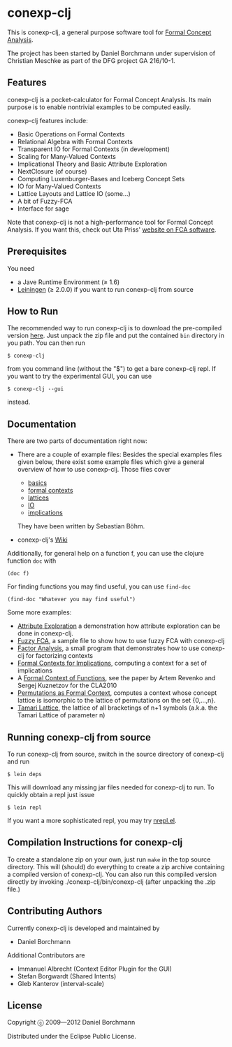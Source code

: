 conexp-clj
==========

This is conexp-clj, a general purpose software tool for [Formal Concept
Analysis](http://www.upriss.org.uk/fca/fca.html).

The project has been started by Daniel Borchmann under supervision of Christian
Meschke as part of the DFG project GA 216/10-1.


Features
--------

conexp-clj is a pocket-calculator for Formal Concept Analysis.  Its main purpose is to
enable nontrivial examples to be computed easily.

conexp-clj features include:

* Basic Operations on Formal Contexts
* Relational Algebra with Formal Contexts
* Transparent IO for Formal Contexts (in development)
* Scaling for Many-Valued Contexts
* Implicational Theory and Basic Attribute Exploration
* NextClosure (of course)
* Computing Luxenburger-Bases and Iceberg Concept Sets
* IO for Many-Valued Contexts
* Lattice Layouts and Lattice IO (some...)
* A bit of Fuzzy-FCA
* Interface for sage

Note that conexp-clj is not a high-performance tool for Formal Concept Analysis.  If you
want this, check out Uta Priss'
[website on FCA software](http://www.fcahome.org.uk/fcasoftware.html).


Prerequisites
-------------

You need

* a Jave Runtime Environment (≥ 1.6)
* [Leiningen](http://github.com/technomancy/leiningen) (≥ 2.0.0) if you want to run
  conexp-clj from source


How to Run
----------

The recommended way to run conexp-clj is to download the pre-compiled version
[here](http://www.math.tu-dresden.de/~borch/downloads).  Just unpack the zip
file and put the contained `bin` directory in you path.  You can then run

    $ conexp-clj
    
from you command line (without the "$") to get a bare conexp-clj repl.  If you want to try
the experimental GUI, you can use

    $ conexp-clj --gui
    
instead.


Documentation
-------------

There are two parts of documentation right now:

- There are a couple of example files: Besides the special examples files given
  below, there exist some example files which give a general overview of how to
  use conexp-clj. Those files cover

  * [basics](https://github.com/exot/conexp-clj/blob/master/doc/examples/01-basics.clj)
  * [formal contexts](https://github.com/exot/conexp-clj/blob/master/doc/examples/02-contexts.clj)
  * [lattices](https://github.com/exot/conexp-clj/blob/master/doc/examples/03-lattices.clj)
  * [IO](https://github.com/exot/conexp-clj/blob/master/doc/examples/04-io.clj)
  * [implications](https://github.com/exot/conexp-clj/blob/master/doc/examples/05-implications.clj)

  They have been written by Sebastian Böhm.

- conexp-clj's [Wiki](http://github.com/exot/conexp-clj/wiki)

Additionally, for general help on a function f, you can use the clojure function `doc` with

~~~
(doc f)
~~~

For finding functions you may find useful, you can use `find-doc`

~~~
(find-doc "Whatever you may find useful")
~~~

Some more examples:

 * [Attribute Exploration](https://github.com/exot/conexp-clj/blob/master/doc/examples/exploration.clj)
   a demonstration how attribute exploration can be done in conexp-clj.
 * [Fuzzy FCA](https://github.com/exot/conexp-clj/blob/master/doc/examples/fuzzy.clj),
   a sample file to show how to use fuzzy FCA with conexp-clj
 * [Factor Analysis](https://github.com/exot/conexp-clj/blob/master/doc/examples/factor-analysis.clj),
   a small program that demonstrates how to use conexp-clj for factorizing contexts
 * [Formal Contexts for Implications](https://github.com/exot/conexp-clj/blob/master/doc/examples/implication-closure.clj),
   computing a context for a set of implications
 * A
   [Formal Context of Functions](https://github.com/exot/conexp-clj/blob/master/doc/examples/function-context.clj),
   see the paper by Artem Revenko and Sergej Kuznetzov for the CLA2010
 * [Permutations as Formal Context](https://github.com/exot/conexp-clj/blob/master/doc/examples/permutation-context.clj),
   computes a context whose concept lattice is isomorphic to the lattice of permutations on the set
   \{0,...,n\}.
 * [Tamari Lattice](https://github.com/exot/conexp-clj/blob/master/doc/examples/tamari-lattice.clj),
   the lattice of all bracketings of n+1 symbols (a.k.a. the Tamari Lattice of parameter n)


Running conexp-clj from source
------------------------------

To run conexp-clj from source, switch in the source directory of conexp-clj and run

    $ lein deps

This will download any missing jar files needed for conexp-clj to run.  To quickly obtain
a repl just issue

    $ lein repl

If you want a more sophisticated repl, you may try
[nrepl.el](http://github.com/kingtim/nrepl.el).


Compilation Instructions for conexp-clj
---------------------------------------

To create a standalone zip on your own, just run `make` in the top source directory. This
will (should) do everything to create a zip archive containing a compiled version of
conexp-clj. You can also run this compiled version directly by invoking
./conexp-clj/bin/conexp-clj (after unpacking the .zip file.)


Contributing Authors
--------------------

Currently conexp-clj is developed and maintained by

  * Daniel Borchmann

Additional Contributors are

  * Immanuel Albrecht (Context Editor Plugin for the GUI)
  * Stefan Borgwardt  (Shared Intents)
  * Gleb Kanterov (interval-scale)

License
-------

Copyright ⓒ 2009—2012 Daniel Borchmann

Distributed under the Eclipse Public License.
